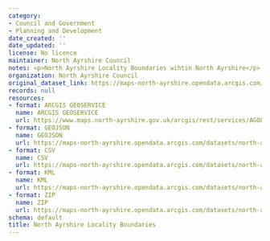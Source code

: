 ```yaml
---
category:
- Council and Government
- Planning and Development
date_created: ''
date_updated: ''
license: No licence
maintainer: North Ayrshire Council
notes: <p>North Ayrshire Locality Boundaries wihtin North Ayrshire</p>
organization: North Ayrshire Council
original_dataset_link: https://maps-north-ayrshire.opendata.arcgis.com/maps/north-ayrshire::north-ayrshire-locality-boundaries
records: null
resources:
- format: ARCGIS GEOSERVICE
  name: ARCGIS GEOSERVICE
  url: https://www.maps.north-ayrshire.gov.uk/arcgis/rest/services/AGOL/Open_Data_Portal/MapServer/10
- format: GEOJSON
  name: GEOJSON
  url: https://maps-north-ayrshire.opendata.arcgis.com/datasets/north-ayrshire::north-ayrshire-locality-boundaries.geojson?outSR=%7B%22latestWkid%22%3A27700%2C%22wkid%22%3A27700%7D
- format: CSV
  name: CSV
  url: https://maps-north-ayrshire.opendata.arcgis.com/datasets/north-ayrshire::north-ayrshire-locality-boundaries.csv?outSR=%7B%22latestWkid%22%3A27700%2C%22wkid%22%3A27700%7D
- format: KML
  name: KML
  url: https://maps-north-ayrshire.opendata.arcgis.com/datasets/north-ayrshire::north-ayrshire-locality-boundaries.kml?outSR=%7B%22latestWkid%22%3A27700%2C%22wkid%22%3A27700%7D
- format: ZIP
  name: ZIP
  url: https://maps-north-ayrshire.opendata.arcgis.com/datasets/north-ayrshire::north-ayrshire-locality-boundaries.zip?outSR=%7B%22latestWkid%22%3A27700%2C%22wkid%22%3A27700%7D
schema: default
title: North Ayrshire Locality Boundaries
---
```

